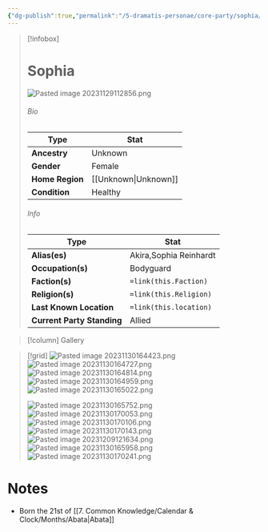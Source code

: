 ```yaml
---
{"dg-publish":true,"permalink":"/5-dramatis-personae/core-party/sophia/","noteIcon":""}
---
```



> [!infobox]
> # Sophia
> ![Pasted image 20231129112856.png](/img/user/x.%20Assets/Attachments/Pasted%20image%2020231129112856.png)
> ###### Bio
> Type |  Stat |
> ---|---|
> **Ancestry** | Unknown |
> **Gender** | Female |
> **Home Region** | [[Unknown\|Unknown]] |
> **Condition** | Healthy |
> ###### Info
> Type |  Stat |
> ---|---|
> **Alias(es)** | Akira,Sophia Reinhardt |
> **Occupation(s)** | Bodyguard |
> **Faction(s)** | `=link(this.Faction)` |
> **Religion(s)** | `=link(this.Religion)` |
> **Last Known Location** | `=link(this.location)` |
> **Current Party Standing** | Allied |

> [!column] Gallery 

> [!grid] 
![Pasted image 20231130164423.png](/img/user/x.%20Assets/Attachments/Pasted%20image%2020231130164423.png)
![Pasted image 20231130164727.png](/img/user/x.%20Assets/Attachments/Pasted%20image%2020231130164727.png)
![Pasted image 20231130164814.png](/img/user/x.%20Assets/Attachments/Pasted%20image%2020231130164814.png)
![Pasted image 20231130164959.png](/img/user/x.%20Assets/Attachments/Pasted%20image%2020231130164959.png)
![Pasted image 20231130165022.png](/img/user/x.%20Assets/Attachments/Pasted%20image%2020231130165022.png)
>
>![Pasted image 20231130165752.png](/img/user/x.%20Assets/Attachments/Pasted%20image%2020231130165752.png)
>![Pasted image 20231130170053.png](/img/user/x.%20Assets/Attachments/Pasted%20image%2020231130170053.png)
>![Pasted image 20231130170106.png](/img/user/x.%20Assets/Attachments/Pasted%20image%2020231130170106.png)
>![Pasted image 20231130170143.png](/img/user/x.%20Assets/Attachments/Pasted%20image%2020231130170143.png)
>![Pasted image 20231209121634.png](/img/user/x.%20Assets/Attachments/Pasted%20image%2020231209121634.png)
>![Pasted image 20231130165958.png](/img/user/x.%20Assets/Attachments/Pasted%20image%2020231130165958.png)
>![Pasted image 20231130170241.png](/img/user/x.%20Assets/Attachments/Pasted%20image%2020231130170241.png)

# Notes

- Born the 21st of [[7. Common Knowledge/Calendar & Clock/Months/Abata\|Abata]] 

